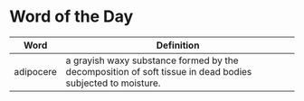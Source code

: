 # Word of the Day

|Word|Definition|
|---|---|
|adipocere|a grayish waxy substance formed by the decomposition of soft tissue in dead bodies subjected to moisture.|
